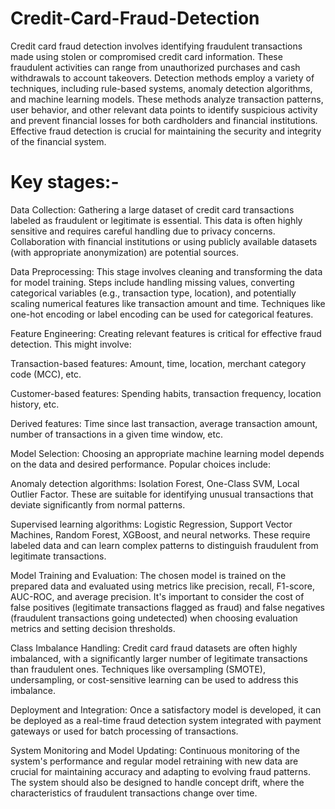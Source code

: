 # Credit-Card-Fraud-Detection
Credit card fraud detection involves identifying fraudulent transactions made using stolen or compromised credit card information. These fraudulent activities can range from unauthorized purchases and cash withdrawals to account takeovers. Detection methods employ a variety of techniques, including rule-based systems, anomaly detection algorithms, and machine learning models. These methods analyze transaction patterns, user behavior, and other relevant data points to identify suspicious activity and prevent financial losses for both cardholders and financial institutions. Effective fraud detection is crucial for maintaining the security and integrity of the financial system.
# Key stages:-
Data Collection: Gathering a large dataset of credit card transactions labeled as fraudulent or legitimate is essential. This data is often highly sensitive and requires careful handling due to privacy concerns. Collaboration with financial institutions or using publicly available datasets (with appropriate anonymization) are potential sources.

Data Preprocessing: This stage involves cleaning and transforming the data for model training. Steps include handling missing values, converting categorical variables (e.g., transaction type, location), and potentially scaling numerical features like transaction amount and time. Techniques like one-hot encoding or label encoding can be used for categorical features.

Feature Engineering: Creating relevant features is critical for effective fraud detection. This might involve:

Transaction-based features: Amount, time, location, merchant category code (MCC), etc.

Customer-based features: Spending habits, transaction frequency, location history, etc.

Derived features: Time since last transaction, average transaction amount, number of transactions in a given time window, etc.

Model Selection: Choosing an appropriate machine learning model depends on the data and desired performance. Popular choices include:

Anomaly detection algorithms: Isolation Forest, One-Class SVM, Local Outlier Factor. These are suitable for identifying unusual transactions that deviate significantly from normal patterns.

Supervised learning algorithms: Logistic Regression, Support Vector Machines, Random Forest, XGBoost, and neural networks. These require labeled data and can learn complex patterns to distinguish fraudulent from legitimate transactions.

Model Training and Evaluation: The chosen model is trained on the prepared data and evaluated using metrics like precision, recall, F1-score, AUC-ROC, and average precision. It's important to consider the cost of false positives (legitimate transactions flagged as fraud) and false negatives (fraudulent transactions going undetected) when choosing evaluation metrics and setting decision thresholds.

Class Imbalance Handling: Credit card fraud datasets are often highly imbalanced, with a significantly larger number of legitimate transactions than fraudulent ones. Techniques like oversampling (SMOTE), undersampling, or cost-sensitive learning can be used to address this imbalance.

Deployment and Integration: Once a satisfactory model is developed, it can be deployed as a real-time fraud detection system integrated with payment gateways or used for batch processing of transactions.

System Monitoring and Model Updating: Continuous monitoring of the system's performance and regular model retraining with new data are crucial for maintaining accuracy and adapting to evolving fraud patterns. The system should also be designed to handle concept drift, where the characteristics of fraudulent transactions change over time.
